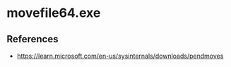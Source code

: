 # movefile64.exe

## References
* https://learn.microsoft.com/en-us/sysinternals/downloads/pendmoves
